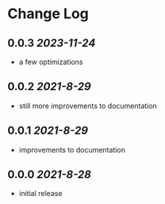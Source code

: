 # Change Log

## 0.0.3 *2023-11-24*
* a few optimizations

## 0.0.2 *2021-8-29*
* still more improvements to documentation

## 0.0.1 *2021-8-29*
* improvements to documentation

## 0.0.0 *2021-8-28*
* initial release
